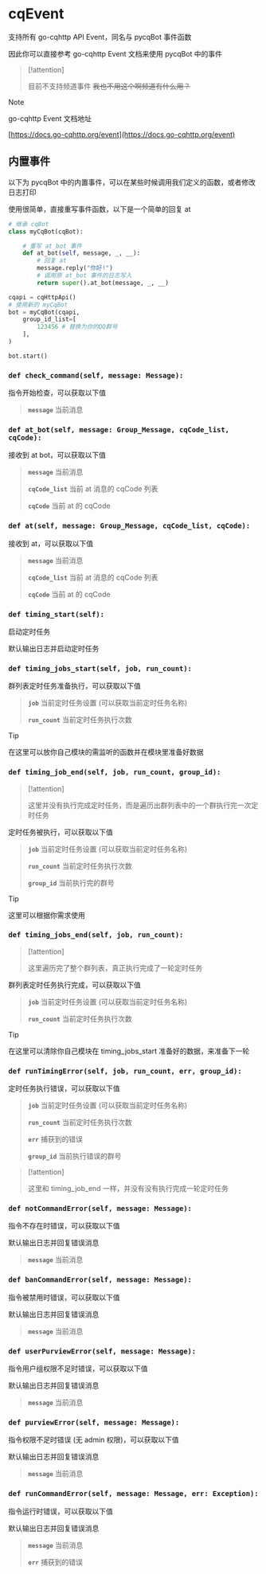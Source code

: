 # cqEvent

支持所有 go-cqhttp API Event，同名与 pycqBot 事件函数

因此你可以直接参考 go-cqhttp Event 文档来使用 pycqBot 中的事件

> [!attention]
>
> 目前不支持频道事件 ~~我也不用这个啊频道有什么用？~~

> [!note]
>
> go-cqhttp Event 文档地址
>
> [https://docs.go-cqhttp.org/event](https://docs.go-cqhttp.org/event)

## 内置事件

以下为 pycqBot 中的内置事件，可以在某些时候调用我们定义的函数，或者修改日志打印

使用很简单，直接重写事件函数，以下是一个简单的回复 at

```python
# 继承 cqBot
class myCqBot(cqBot):

    # 重写 at_bot 事件
    def at_bot(self, message, _, __):
        # 回复 at
        message.reply("你好!")
        # 调用原 at_bot 事件的日志写入
        return super().at_bot(message, _, __)

cqapi = cqHttpApi()
# 使用新的 myCqBot
bot = myCqBot(cqapi,
    group_id_list=[
        123456 # 替换为你的QQ群号
    ],
)

bot.start()
```

### **`def check_command(self, message: Message):`**

指令开始检查，可以获取以下值

> **`message`** 当前消息

### **`def at_bot(self, message: Group_Message, cqCode_list, cqCode):`**

接收到 at bot，可以获取以下值

> **`message`** 当前消息
>
> **`cqCode_list`** 当前 at 消息的 cqCode 列表
>
> **`cqCode`** 当前 at 的 cqCode

### **`def at(self, message: Group_Message, cqCode_list, cqCode):`**

接收到 at，可以获取以下值

> **`message`** 当前消息
>
> **`cqCode_list`** 当前 at 消息的 cqCode 列表
>
> **`cqCode`** 当前 at 的 cqCode

### **`def timing_start(self):`**

启动定时任务

默认输出日志并启动定时任务

### **`def timing_jobs_start(self, job, run_count):`**

群列表定时任务准备执行，可以获取以下值

> **`job`** 当前定时任务设置 (可以获取当前定时任务名称)
>
> **`run_count`** 当前定时任务执行次数

> [!tip]
>
> 在这里可以放你自己模块的需监听的函数并在模块里准备好数据

### **`def timing_job_end(self, job, run_count, group_id):`**

> [!attention]
>
> 这里并没有执行完成定时任务，而是遍历出群列表中的一个群执行完一次定时任务

定时任务被执行，可以获取以下值

> **`job`** 当前定时任务设置 (可以获取当前定时任务名称)
>
> **`run_count`** 当前定时任务执行次数
>
> **`group_id`** 当前执行完的群号

> [!tip]
>
> 这里可以根据你需求使用

### **`def timing_jobs_end(self, job, run_count):`**

> [!attention]
>
> 这里遍历完了整个群列表，真正执行完成了一轮定时任务

群列表定时任务执行完成，可以获取以下值

> **`job`** 当前定时任务设置 (可以获取当前定时任务名称)
>
> **`run_count`** 当前定时任务执行次数

> [!tip]
>
> 在这里可以清除你自己模块在 timing_jobs_start 准备好的数据，来准备下一轮

### **`def runTimingError(self, job, run_count, err, group_id):`**

定时任务执行错误，可以获取以下值

> **`job`** 当前定时任务设置 (可以获取当前定时任务名称)
>
> **`run_count`** 当前定时任务执行次数
>
> **`err`** 捕获到的错误
>
> **`group_id`** 当前执行错误的群号

> [!attention]
>
> 这里和 timing_job_end 一样，并没有没有执行完成一轮定时任务

### **`def notCommandError(self, message: Message):`**

指令不存在时错误，可以获取以下值

默认输出日志并回复错误消息

> **`message`** 当前消息

### **`def banCommandError(self, message: Message):`**

指令被禁用时错误，可以获取以下值

默认输出日志并回复错误消息

> **`message`** 当前消息

### **`def userPurviewError(self, message: Message):`**

指令用户组权限不足时错误，可以获取以下值

默认输出日志并回复错误消息

> **`message`** 当前消息

### **`def purviewError(self, message: Message):`**

指令权限不足时错误 (无 admin 权限)，可以获取以下值

默认输出日志并回复错误消息

> **`message`** 当前消息

### **`def runCommandError(self, message: Message, err: Exception):`**

指令运行时错误，可以获取以下值

默认输出日志并回复错误消息

> **`message`** 当前消息
>
> **`err`** 捕获到的错误
